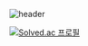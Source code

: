 
![header](https://capsule-render.vercel.app/api?type=wave&color=auto&height=300&section=header&text=Welcome%20MJGithub&fontSize=90)

[![Solved.ac
프로필](http://mazassumnida.wtf/api/v2/generate_badge?boj=fbaudwo144)](https://solved.ac/fbaudwo144)
